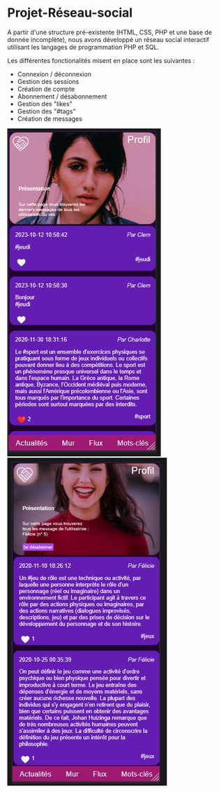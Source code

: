 # Projet-Réseau-social

A partir d'une structure pré-existente (HTML, CSS, PHP et une base de donnée incomplète), nous avons développé un réseau social interactif utilisant les langages de programmation PHP et SQL.

Les différentes fonctionalités misent en place sont les suivantes : 
- Connexion / déconnexion
- Gestion des sessions
- Création de compte 
- Abonnement / désabonnement 
- Gestion des "likes"
- Gestion des "#tags"
- Création de messages 

![Alt La page profil personnel de l'utilisateur](page-profil-perso.png)        
![Alt La page profil d'un autre utilisateur](page-user-profil.png)   
